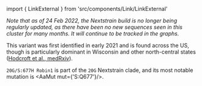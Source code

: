 import { LinkExternal } from 'src/components/Link/LinkExternal'

_Note that as of 24 Feb 2022, the Nextstrain build is no longer being regularly updated, as there have been no new sequences seen in this cluster for many months. It will continue to be tracked in the graphs._

This variant was first identified in early 2021 and is found across the US, though is particularly dominant in Wisconsin and other north-central states ([Hodcroft et al., medRxiv](https://www.medrxiv.org/content/10.1101/2021.02.12.21251658v2)).

`20G/S:677H Robin1` is part of the `20G` Nextstrain clade, and its most notable mutation is <AaMut mut={'S:Q677'}/>. <br/>

<MdxContent filepath="clusters/S.Q677.md" />
